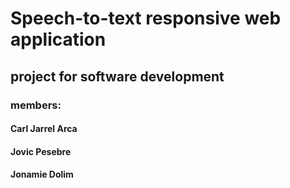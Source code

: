 # Speech-to-text responsive web application
## project for software development


### members:
#### Carl Jarrel Arca
#### Jovic Pesebre
#### Jonamie Dolim
